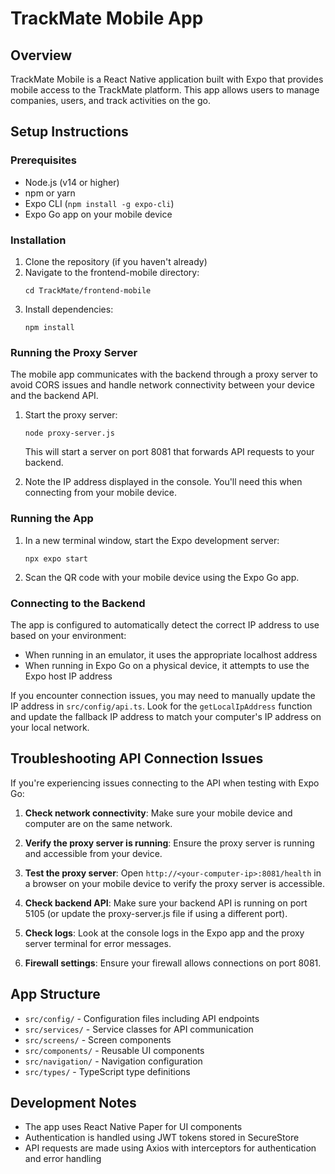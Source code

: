 # TrackMate Mobile App

## Overview
TrackMate Mobile is a React Native application built with Expo that provides mobile access to the TrackMate platform. This app allows users to manage companies, users, and track activities on the go.

## Setup Instructions

### Prerequisites
- Node.js (v14 or higher)
- npm or yarn
- Expo CLI (`npm install -g expo-cli`)
- Expo Go app on your mobile device

### Installation

1. Clone the repository (if you haven't already)
2. Navigate to the frontend-mobile directory:
   ```
   cd TrackMate/frontend-mobile
   ```
3. Install dependencies:
   ```
   npm install
   ```

### Running the Proxy Server

The mobile app communicates with the backend through a proxy server to avoid CORS issues and handle network connectivity between your device and the backend API.

1. Start the proxy server:
   ```
   node proxy-server.js
   ```
   This will start a server on port 8081 that forwards API requests to your backend.

2. Note the IP address displayed in the console. You'll need this when connecting from your mobile device.

### Running the App

1. In a new terminal window, start the Expo development server:
   ```
   npx expo start
   ```

2. Scan the QR code with your mobile device using the Expo Go app.

### Connecting to the Backend

The app is configured to automatically detect the correct IP address to use based on your environment:

- When running in an emulator, it uses the appropriate localhost address
- When running in Expo Go on a physical device, it attempts to use the Expo host IP address

If you encounter connection issues, you may need to manually update the IP address in `src/config/api.ts`. Look for the `getLocalIpAddress` function and update the fallback IP address to match your computer's IP address on your local network.

## Troubleshooting API Connection Issues

If you're experiencing issues connecting to the API when testing with Expo Go:

1. **Check network connectivity**: Make sure your mobile device and computer are on the same network.

2. **Verify the proxy server is running**: Ensure the proxy server is running and accessible from your device.

3. **Test the proxy server**: Open `http://<your-computer-ip>:8081/health` in a browser on your mobile device to verify the proxy server is accessible.

4. **Check backend API**: Make sure your backend API is running on port 5105 (or update the proxy-server.js file if using a different port).

5. **Check logs**: Look at the console logs in the Expo app and the proxy server terminal for error messages.

6. **Firewall settings**: Ensure your firewall allows connections on port 8081.

## App Structure

- `src/config/` - Configuration files including API endpoints
- `src/services/` - Service classes for API communication
- `src/screens/` - Screen components
- `src/components/` - Reusable UI components
- `src/navigation/` - Navigation configuration
- `src/types/` - TypeScript type definitions

## Development Notes

- The app uses React Native Paper for UI components
- Authentication is handled using JWT tokens stored in SecureStore
- API requests are made using Axios with interceptors for authentication and error handling
